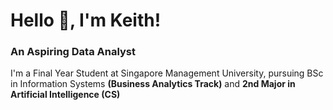 # Hello 👋, I'm Keith!
### An Aspiring Data Analyst


I'm a Final Year Student at Singapore Management University, pursuing BSc in Information Systems **(Business Analytics Track)** and **2nd Major in Artificial Intelligence (CS)**
